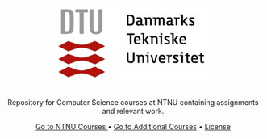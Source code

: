 <div align="center">
  <img align="center" width="300" src="https://github.com/ejhasler/cs-ntnu/blob/main/images/DTU-logo.png" />
</div>

<br />
<p align="center">Repository for Computer Science courses at NTNU containing assignments and relevant work.</p>

<div align="center">
  <a href="https://github.com/ejhasler/cs-ntnu/tree/main/ntnu-dtu">Go to NTNU Courses </a> •
  <a href="https://github.com/ejhasler/cs-ntnu/tree/main/additional-courses">Go to Additional Courses</a> •
  <a href="#license">License</a>
</div>

